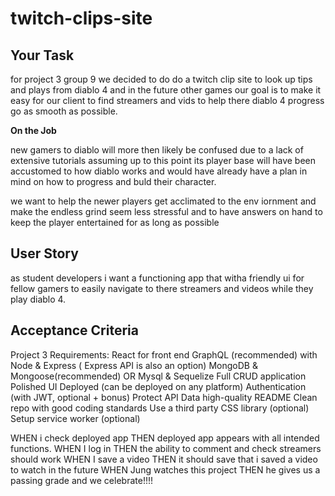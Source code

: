 # twitch-clips-site

## Your Task

for project 3 group 9 we decided to do do a twitch clip site to look up tips and plays from diablo 4 and in the future other games our goal is to make it easy for our client to find streamers and vids to help there diablo 4 progress go as smooth as possible.

**On the Job**

new gamers to diablo will more then likely be confused due to a lack of extensive tutorials assuming up to this point its player base will have been accustomed to how diablo works and would have already have a plan in mind on how to progress and buld their character. 

we want to help the newer players get acclimated to the env iornment and make the endless grind seem less stressful and to have answers on hand to keep the player entertained for as long as possible 

## User Story

as student developers i want a functioning app that witha friendly ui for fellow gamers to easily navigate to there streamers and videos while they play diablo 4.

## Acceptance Criteria

Project 3 Requirements:
React for front end
GraphQL (recommended) with Node & Express ( Express API is also an option)
MongoDB & Mongoose(recommended) OR Mysql & Sequelize
Full CRUD application
Polished UI
Deployed (can be deployed on any platform)
Authentication (with JWT, optional + bonus)
Protect API Data
high-quality README
Clean repo with good coding standards
Use a third party CSS library (optional)
Setup service worker (optional)

WHEN i check deployed app
THEN deployed app appears with all intended functions.
WHEN I log in 
THEN  the ability to comment and check  streamers should work 
WHEN I save a video 
THEN it should save that i saved a video to watch in the future 
WHEN Jung watches this project 
THEN he gives us a passing grade and we celebrate!!!!
